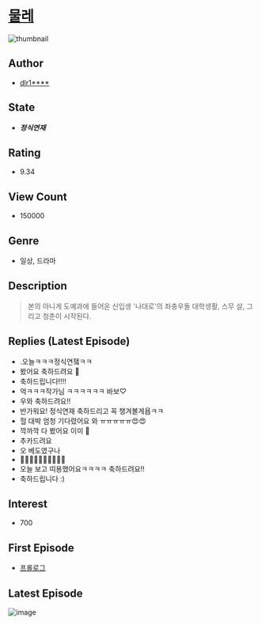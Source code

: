 # [물레](https://comic.naver.com/bestChallenge/list?titleId=728287)
![thumbnail](https://image-comic.pstatic.net/user_contents_data/challenge_comic/2019/05/05/298167/thumbnail_202x1641ff5fc2d_3a96_49fd_a631_46bd6ea5f6c3_00002319.JPEG)

## Author
- [dlr1****](https://comic.naver.com/artistTitle?id=298167)

## State
- ***정식연재***

## Rating
- 9.34

## View Count
- 150000

## Genre
- 일상, 드라마

## Description
> 본의 아니게 도예과에 들어온 신입생 '나대로'의 좌충우돌 대학생활, 스무 살, 그리고 청춘이 시작된다.

## Replies (Latest Episode)
- .오늘ㅋㅋㅋ정식연쟄ㅋㅋ
- 봤어요 축하드려요 🥳
- 축하드립니다!!!!
- 억ㅋㅋㅋ작가님 ㅋㅋㅋㅋㅋㅋ 바보♡
- 우와 축하드려요!!
- 반가워요! 정식연재 축하드리고 꼭 챙겨볼게욥ㅋㅋ
- 헐 대박 엄청 기다렸어요 와 ㅠㅠㅠㅠㅠ😍😍
- 깍까깍 다 봤어요 이미 💝
- 추카드려요
- 오 베도였구나
- 👏🏻👏🏻👏🏻👏🏻👏🏻
- 오늘 보고 띠용했어요ㅋㅋㅋㅋ 축하드려요!!
- 축하드립니다 :)

## Interest
- 700

## First Episode
- [프롤로그](https://comic.naver.com/bestChallenge/detail?titleId=728287&no=1)

## Latest Episode
![image](https://image-comic.pstatic.net/user_contents_data/challenge_comic/2019/12/09/298167/upload_3631134270474761314.jpeg)
